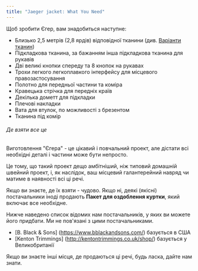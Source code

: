 ```yaml
---
title: "Jaeger jacket: What You Need"
---
```


Щоб зробити Єгер, вам знадобиться наступне:

- Близько 2,5 метрів (2,8 ярдів) відповідної тканини (див. [Варіанти тканин](#fabric-options))
- Підкладкова тканина, за бажанням інша підкладкова тканина для рукавів
- Дві великі кнопки спереду та 8 кнопок на рукавах
- Трохи легкого легкоплавкого інтерфейсу для місцевого правозастосування
- Полотно для передньої частини та коміра
- Кравецька стрічка для передніх країв
- Декілька дометт для підкладки
- Плечові накладки
- Вата для втулок, по можливості з брезентом
- Тканина під комір

<Note>

###### Де взяти все це

Виготовлення "Єгера" - це цікавий і повчальний проект, але дістати всі необхідні деталі
і частини може бути непросто.

Це тому, що такий проект дещо амбітніший, ніж
типовий домашній швейний проект, і, як наслідок, ваш місцевий галантерейний
навряд чи матиме в наявності всі ці речі.

Якщо ви знаєте, де їх взяти - чудово. Якщо ні, деякі (якісні) постачальники
іноді продають **Пакет для оздоблення куртки**, який включає все необхідне.

Нижче наведено список відомих нам постачальників, у яких ви можете його придбати.
Ми не пов'язані з цими постачальниками.

- [B. Black & Sons] (https://www.bblackandsons.com/) базується в США
- [Kenton Trimmings] (http://kentontrimmings.co.uk/shop/) базується у Великобританії

Якщо ви знаєте інші місця, де продаються ці речі, будь ласка, дайте нам знати.

</Note>
